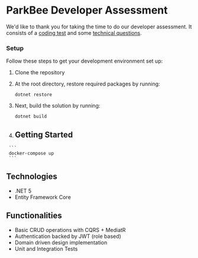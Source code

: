 # ParkBee Developer Assessment

We'd like to thank you for taking the time to do our developer assessment. It consists of a [coding test](#coding-test) and some [technical questions](#technical-questions).

### Setup
Follow these steps to get your development environment set up:

  1. Clone the repository
  2. At the root directory, restore required packages by running:
      ```
     dotnet restore
     ```
  3. Next, build the solution by running:
     ```
     dotnet build
     ```

  4.  ## Getting Started
     ```
     docker-compose up
     ```

## Technologies
* .NET 5
* Entity Framework Core 

## Functionalities
-  Basic CRUD operations with CQRS + MediatR  
-  Authentication backed by JWT (role based)
-	 Domain driven design implementation
-	 Unit and Integration Tests
